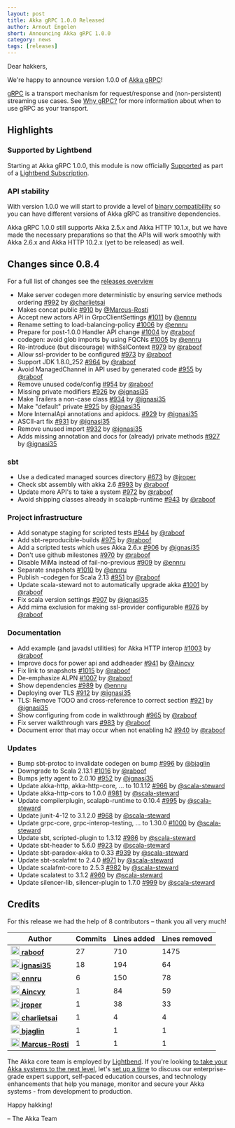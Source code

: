 ```yaml
---
layout: post
title: Akka gRPC 1.0.0 Released
author: Arnout Engelen
short: Announcing Akka gRPC 1.0.0
category: news
tags: [releases]
---
```


Dear hakkers,

We're happy to announce version 1.0.0 of [Akka gRPC](https://doc.akka.io/docs/akka-grpc/)!

[gRPC](https://grpc.io/) is a transport mechanism for request/response and
(non-persistent) streaming use cases. See
[Why gRPC?](https://doc.akka.io/docs/akka-grpc/current/whygrpc.html) for more 
information about when to use gRPC as your transport.

## Highlights

### Supported by Lightbend

Starting at Akka gRPC 1.0.0, this module is now officially
[Supported](https://developer.lightbend.com/docs/introduction/getting-help/support-terminology.html)
as part of a [Lightbend Subscription](https://www.lightbend.com/lightbend-subscription).

### API stability

With version 1.0.0 we will start to provide a level of
[binary compatibility](https://doc.akka.io/docs/akka-grpc/current/binary-compatibility.html)
so you can have different versions of Akka gRPC as transitive dependencies.

Akka gRPC 1.0.0 still supports Akka 2.5.x and Akka HTTP 10.1.x, but we have made
the necessary preparations so that the APIs will work smoothly with Akka 2.6.x
and Akka HTTP 10.2.x (yet to be released) as well.

## Changes since 0.8.4

For a full list of changes see the [releases overview](https://github.com/akka/akka-grpc/releases)

- Make server codegen more deterministic by ensuring service methods ordering [#992](https://github.com/akka/akka-grpc/issues/992) by [@charlietsai](https://github.com/charlietsai)
- Makes concat public [#910](https://github.com/akka/akka-grpc/issues/910) by [@Marcus-Rosti](https://github.com/Marcus-Rosti)
- Accept new actors API in GrpcClientSettings [#1011](https://github.com/akka/akka-grpc/issues/1011) by [@ennru](https://github.com/ennru)
- Rename setting to load-balancing-policy [#1006](https://github.com/akka/akka-grpc/issues/1006) by [@ennru](https://github.com/ennru)
- Prepare for post-1.0.0 Handler API change [#1004](https://github.com/akka/akka-grpc/issues/1004) by [@raboof](https://github.com/raboof)
- codegen: avoid glob imports by using FQCNs [#1005](https://github.com/akka/akka-grpc/issues/1005) by [@ennru](https://github.com/ennru)
- Re-introduce (but discourage) withSslContext [#979](https://github.com/akka/akka-grpc/issues/979) by [@raboof](https://github.com/raboof)
- Allow ssl-provider to be configured [#973](https://github.com/akka/akka-grpc/issues/973) by [@raboof](https://github.com/raboof)
- Support JDK 1.8.0\_252 [#964](https://github.com/akka/akka-grpc/issues/964) by [@raboof](https://github.com/raboof)
- Avoid ManagedChannel in API used by generated code [#955](https://github.com/akka/akka-grpc/issues/955) by [@raboof](https://github.com/raboof)
- Remove unused code/config [#954](https://github.com/akka/akka-grpc/issues/954) by [@raboof](https://github.com/raboof)
- Missing private modifiers [#926](https://github.com/akka/akka-grpc/issues/926) by [@ignasi35](https://github.com/ignasi35)
- Make Trailers a non-case class [#934](https://github.com/akka/akka-grpc/issues/934) by [@ignasi35](https://github.com/ignasi35)
- Make "default" private [#925](https://github.com/akka/akka-grpc/issues/925) by [@ignasi35](https://github.com/ignasi35)
- More InternalApi annotations and apidocs. [#929](https://github.com/akka/akka-grpc/issues/929) by [@ignasi35](https://github.com/ignasi35)
- ASCII-art fix [#931](https://github.com/akka/akka-grpc/issues/931) by [@ignasi35](https://github.com/ignasi35)
- Remove unused import [#932](https://github.com/akka/akka-grpc/issues/932) by [@ignasi35](https://github.com/ignasi35)
- Adds missing annotation and docs for (already) private methods [#927](https://github.com/akka/akka-grpc/issues/927) by [@ignasi35](https://github.com/ignasi35)

### sbt

- Use a dedicated managed sources directory [#673](https://github.com/akka/akka-grpc/issues/673) by [@jroper](https://github.com/jroper)
- Check sbt assembly with akka 2.6 [#993](https://github.com/akka/akka-grpc/issues/993) by [@raboof](https://github.com/raboof)
- Update more API's to take a system [#972](https://github.com/akka/akka-grpc/issues/972) by [@raboof](https://github.com/raboof)
- Avoid shipping classes already in scalapb-runtime [#943](https://github.com/akka/akka-grpc/issues/943) by [@raboof](https://github.com/raboof)

### Project infrastructure

- Add sonatype staging for scripted tests [#944](https://github.com/akka/akka-grpc/issues/944) by [@raboof](https://github.com/raboof)
- Add sbt-reproducible-builds [#975](https://github.com/akka/akka-grpc/issues/975) by [@raboof](https://github.com/raboof)
- Add a scripted tests which uses Akka 2.6.x [#906](https://github.com/akka/akka-grpc/issues/906) by [@ignasi35](https://github.com/ignasi35)
- Don't use github milestones [#970](https://github.com/akka/akka-grpc/issues/970) by [@raboof](https://github.com/raboof)
- Disable MiMa instead of fail-no-previous [#909](https://github.com/akka/akka-grpc/issues/909) by [@ennru](https://github.com/ennru)
- Separate snapshots [#1010](https://github.com/akka/akka-grpc/issues/1010) by [@ennru](https://github.com/ennru)
- Publish -codegen for Scala 2.13 [#951](https://github.com/akka/akka-grpc/issues/951) by [@raboof](https://github.com/raboof)
- Update scala-steward not to automatically upgrade akka [#1001](https://github.com/akka/akka-grpc/issues/1001) by [@raboof](https://github.com/raboof)
- Fix scala version settings [#907](https://github.com/akka/akka-grpc/issues/907) by [@ignasi35](https://github.com/ignasi35)
- Add mima exclusion for making ssl-provider configurable [#976](https://github.com/akka/akka-grpc/issues/976) by [@raboof](https://github.com/raboof)

### Documentation

- Add example (and javadsl utilities) for Akka HTTP interop [#1003](https://github.com/akka/akka-grpc/issues/1003) by [@raboof](https://github.com/raboof)
- Improve docs for power api and addheader [#941](https://github.com/akka/akka-grpc/issues/941) by [@Aincvy](https://github.com/Aincvy)
- Fix link to snapshots [#1015](https://github.com/akka/akka-grpc/issues/1015) by [@raboof](https://github.com/raboof)
- De-emphasize ALPN [#1007](https://github.com/akka/akka-grpc/issues/1007) by [@raboof](https://github.com/raboof)
- Show dependencies [#989](https://github.com/akka/akka-grpc/issues/989) by [@ennru](https://github.com/ennru)
- Deploying over TLS [#912](https://github.com/akka/akka-grpc/issues/912) by [@ignasi35](https://github.com/ignasi35)
- TLS: Remove TODO and cross-reference to correct section [#921](https://github.com/akka/akka-grpc/issues/921) by [@ignasi35](https://github.com/ignasi35)
- Show configuring from code in walkthrough [#965](https://github.com/akka/akka-grpc/issues/965) by [@raboof](https://github.com/raboof)
- Fix server walkthrough vars [#983](https://github.com/akka/akka-grpc/issues/983) by [@raboof](https://github.com/raboof)
- Document error that may occur when not enabling h2 [#940](https://github.com/akka/akka-grpc/issues/940) by [@raboof](https://github.com/raboof)

### Updates

- Bump sbt-protoc to invalidate codegen on bump [#996](https://github.com/akka/akka-grpc/issues/996) by [@bjaglin](https://github.com/bjaglin)
- Downgrade to Scala 2.13.1 [#1016](https://github.com/akka/akka-grpc/issues/1016) by [@raboof](https://github.com/raboof)
- Bumps jetty agent to 2.0.10 [#952](https://github.com/akka/akka-grpc/issues/952) by [@ignasi35](https://github.com/ignasi35)
- Update akka-http, akka-http-core, ... to 10.1.12 [#966](https://github.com/akka/akka-grpc/issues/966) by [@scala-steward](https://github.com/scala-steward)
- Update akka-http-cors to 1.0.0 [#981](https://github.com/akka/akka-grpc/issues/981) by [@scala-steward](https://github.com/scala-steward)
- Update compilerplugin, scalapb-runtime to 0.10.4 [#995](https://github.com/akka/akka-grpc/issues/995) by [@scala-steward](https://github.com/scala-steward)
- Update junit-4-12 to 3.1.2.0 [#968](https://github.com/akka/akka-grpc/issues/968) by [@scala-steward](https://github.com/scala-steward)
- Update grpc-core, grpc-interop-testing, ... to 1.30.0 [#1000](https://github.com/akka/akka-grpc/issues/1000) by [@scala-steward](https://github.com/scala-steward)
- Update sbt, scripted-plugin to 1.3.12 [#986](https://github.com/akka/akka-grpc/issues/986) by [@scala-steward](https://github.com/scala-steward)
- Update sbt-header to 5.6.0 [#923](https://github.com/akka/akka-grpc/issues/923) by [@scala-steward](https://github.com/scala-steward)
- Update sbt-paradox-akka to 0.33 [#939](https://github.com/akka/akka-grpc/issues/939) by [@scala-steward](https://github.com/scala-steward)
- Update sbt-scalafmt to 2.4.0 [#971](https://github.com/akka/akka-grpc/issues/971) by [@scala-steward](https://github.com/scala-steward)
- Update scalafmt-core to 2.5.3 [#982](https://github.com/akka/akka-grpc/issues/982) by [@scala-steward](https://github.com/scala-steward)
- Update scalatest to 3.1.2 [#960](https://github.com/akka/akka-grpc/issues/960) by [@scala-steward](https://github.com/scala-steward)
- Update silencer-lib, silencer-plugin to 1.7.0 [#999](https://github.com/akka/akka-grpc/issues/999) by [@scala-steward](https://github.com/scala-steward)

## Credits

For this release we had the help of 8 contributors – thank you all very much!

| Author | Commits | Lines added | Lines removed |
| ------ | ------- | ----------- | ------------- |
| [<img width="20" alt="raboof" src="https://avatars2.githubusercontent.com/u/131856?v=4&amp;s=40"/> **raboof**](https://github.com/raboof) | 27 | 710 | 1475 |
| [<img width="20" alt="ignasi35" src="https://avatars2.githubusercontent.com/u/762126?v=4&amp;s=40"/> **ignasi35**](https://github.com/ignasi35) | 18 | 194 | 64 |
| [<img width="20" alt="ennru" src="https://avatars3.githubusercontent.com/u/458526?v=4&amp;s=40"/> **ennru**](https://github.com/ennru) | 6 | 150 | 78 |
| [<img width="20" alt="Aincvy" src="https://avatars0.githubusercontent.com/u/8110347?v=4&amp;s=40"/> **Aincvy**](https://github.com/Aincvy) | 1 | 84 | 59 |
| [<img width="20" alt="jroper" src="https://avatars0.githubusercontent.com/u/105833?v=4&amp;s=40"/> **jroper**](https://github.com/jroper) | 1 | 38 | 33 |
| [<img width="20" alt="charlietsai" src="https://avatars3.githubusercontent.com/u/5599688?v=4&amp;s=40"/> **charlietsai**](https://github.com/charlietsai) | 1 | 4 | 4 |
| [<img width="20" alt="bjaglin" src="https://avatars3.githubusercontent.com/u/349077?v=4&amp;s=40"/> **bjaglin**](https://github.com/bjaglin) | 1 | 1 | 1 |
| [<img width="20" alt="Marcus-Rosti" src="https://avatars1.githubusercontent.com/u/8094255?v=4&amp;s=40"/> **Marcus-Rosti**](https://github.com/Marcus-Rosti) | 1 | 1 | 1 |

The Akka core team is employed by [Lightbend](https://www.lightbend.com/). If you're looking [to take your Akka systems to the next level](https://www.lightbend.com/lightbend-subscription), let's [set up a time](https://lightbend.com/contact) to discuss our enterprise-grade expert support, self-paced education courses, and technology enhancements that help you manage, monitor and secure your Akka systems - from development to production.


Happy hakking!

– The Akka Team
